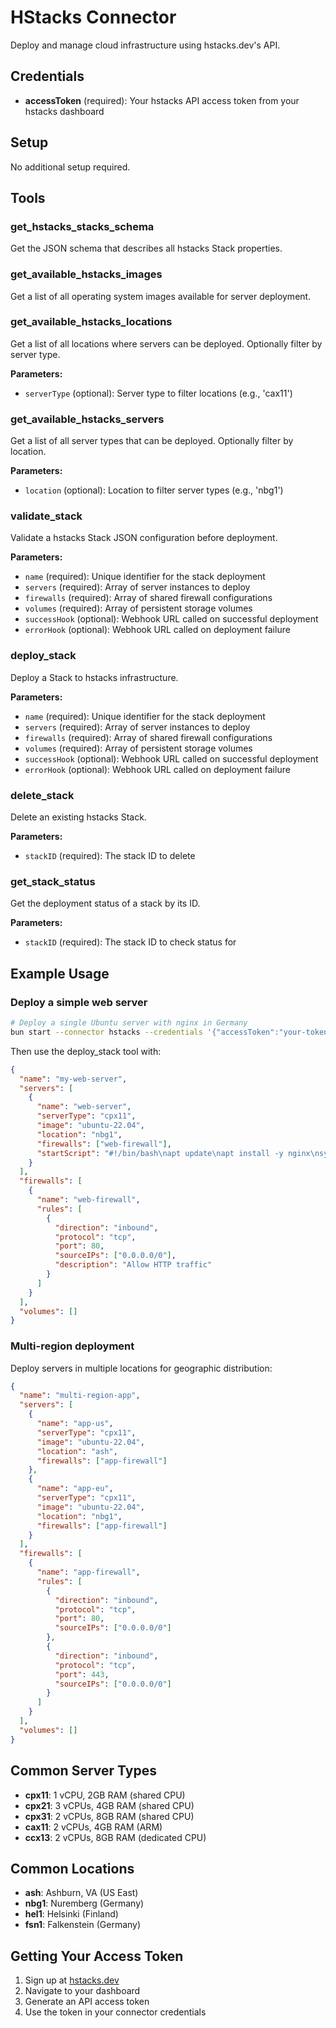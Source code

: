 # HStacks Connector

Deploy and manage cloud infrastructure using hstacks.dev's API.

## Credentials

- **accessToken** (required): Your hstacks API access token from your hstacks dashboard

## Setup

No additional setup required.

## Tools

### get_hstacks_stacks_schema
Get the JSON schema that describes all hstacks Stack properties.

### get_available_hstacks_images
Get a list of all operating system images available for server deployment.

### get_available_hstacks_locations
Get a list of all locations where servers can be deployed. Optionally filter by server type.

**Parameters:**
- `serverType` (optional): Server type to filter locations (e.g., 'cax11')

### get_available_hstacks_servers
Get a list of all server types that can be deployed. Optionally filter by location.

**Parameters:**
- `location` (optional): Location to filter server types (e.g., 'nbg1')

### validate_stack
Validate a hstacks Stack JSON configuration before deployment.

**Parameters:**
- `name` (required): Unique identifier for the stack deployment
- `servers` (required): Array of server instances to deploy
- `firewalls` (required): Array of shared firewall configurations
- `volumes` (required): Array of persistent storage volumes
- `successHook` (optional): Webhook URL called on successful deployment
- `errorHook` (optional): Webhook URL called on deployment failure

### deploy_stack
Deploy a Stack to hstacks infrastructure.

**Parameters:**
- `name` (required): Unique identifier for the stack deployment
- `servers` (required): Array of server instances to deploy
- `firewalls` (required): Array of shared firewall configurations
- `volumes` (required): Array of persistent storage volumes
- `successHook` (optional): Webhook URL called on successful deployment
- `errorHook` (optional): Webhook URL called on deployment failure

### delete_stack
Delete an existing hstacks Stack.

**Parameters:**
- `stackID` (required): The stack ID to delete

### get_stack_status
Get the deployment status of a stack by its ID.

**Parameters:**
- `stackID` (required): The stack ID to check status for

## Example Usage

### Deploy a simple web server

```bash
# Deploy a single Ubuntu server with nginx in Germany
bun start --connector hstacks --credentials '{"accessToken":"your-token-here"}'
```

Then use the deploy_stack tool with:

```json
{
  "name": "my-web-server",
  "servers": [
    {
      "name": "web-server", 
      "serverType": "cpx11",
      "image": "ubuntu-22.04",
      "location": "nbg1",
      "firewalls": ["web-firewall"],
      "startScript": "#!/bin/bash\napt update\napt install -y nginx\nsystemctl start nginx\nsystemctl enable nginx"
    }
  ],
  "firewalls": [
    {
      "name": "web-firewall",
      "rules": [
        {
          "direction": "inbound",
          "protocol": "tcp", 
          "port": 80,
          "sourceIPs": ["0.0.0.0/0"],
          "description": "Allow HTTP traffic"
        }
      ]
    }
  ],
  "volumes": []
}
```

### Multi-region deployment

Deploy servers in multiple locations for geographic distribution:

```json
{
  "name": "multi-region-app",
  "servers": [
    {
      "name": "app-us",
      "serverType": "cpx11", 
      "image": "ubuntu-22.04",
      "location": "ash",
      "firewalls": ["app-firewall"]
    },
    {
      "name": "app-eu",
      "serverType": "cpx11",
      "image": "ubuntu-22.04", 
      "location": "nbg1",
      "firewalls": ["app-firewall"]
    }
  ],
  "firewalls": [
    {
      "name": "app-firewall",
      "rules": [
        {
          "direction": "inbound",
          "protocol": "tcp",
          "port": 80, 
          "sourceIPs": ["0.0.0.0/0"]
        },
        {
          "direction": "inbound",
          "protocol": "tcp",
          "port": 443,
          "sourceIPs": ["0.0.0.0/0"] 
        }
      ]
    }
  ],
  "volumes": []
}
```

## Common Server Types

- **cpx11**: 1 vCPU, 2GB RAM (shared CPU)
- **cpx21**: 3 vCPUs, 4GB RAM (shared CPU)
- **cpx31**: 2 vCPUs, 8GB RAM (shared CPU)
- **cax11**: 2 vCPUs, 4GB RAM (ARM)
- **ccx13**: 2 vCPUs, 8GB RAM (dedicated CPU)

## Common Locations

- **ash**: Ashburn, VA (US East)
- **nbg1**: Nuremberg (Germany)
- **hel1**: Helsinki (Finland)
- **fsn1**: Falkenstein (Germany)

## Getting Your Access Token

1. Sign up at [hstacks.dev](https://hstacks.dev)
2. Navigate to your dashboard
3. Generate an API access token
4. Use the token in your connector credentials